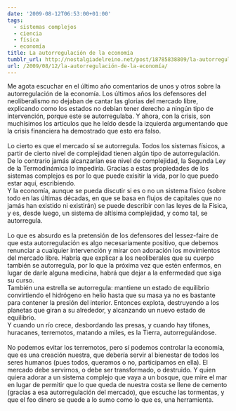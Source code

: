 ```yaml
---
date: '2009-08-12T06:53:00+01:00'
tags:
  - sistemas complejos
  - ciencia
  - física
  - economía
title: La autorregulación de la economía
tumblr_url: http://nostalgiadelreino.net/post/18785838809/la-autorregulación-de-la-economía
url: /2009/08/12/la-autorregulación-de-la-economía/
---
```


<p>Me agota escuchar en el último año comentarios de unos y otros sobre la autorregulación de la economía. Los últimos años los defensores del neoliberalismo no dejaban de cantar las glorias del mercado libre, explicando como los estados no debían tener derecho a ningún tipo de intervención, porque este se autorregulaba. Y ahora, con la crisis, son muchísimos los artículos que he leído desde la izquierda argumentando que la crisis financiera ha demostrado que esto era falso.<br/><br/>Lo cierto es que el mercado sí se autorregula. Todos los sistemas físicos, a partir de cierto nivel de complejidad tienen algún tipo de autorregulación. De lo contrario jamás alcanzarían ese nivel de complejidad, la Segunda Ley de la Termodinámica lo impediría. Gracias a estas propiedades de los sistemas complejos es por lo que puede exisitir la vida, por lo que puedo estar aquí, escribiendo.<br/>Y la economía, aunque se pueda discutir si es o no un sistema físico (sobre todo en las últimas décadas, en que se basa en flujos de capitales que no jamás han existido ni existirán) se puede describir con las leyes de la Física, y es, desde luego, un sistema de altísima complejidad, y como tal, se autorregula.<br/><br/>Lo que es absurdo es la pretensión de los defensores del lessez-faire de que esta autorregulación es algo necesariamente positivo, que debemos renunciar a cualquier intervención y mirar con adoración los movimientos del mercado libre. Habría que explicar a los neoliberales que su cuerpo también se autorregula, por lo que la próxima vez que estén enfermos, en lugar de darle alguna medicina, habrá que dejar a la enfermedad que siga su curso. <br/>También una estrella se autorregula: mantiene un estado de equilibrio convirtiendo el hidrógeno en helio hasta que su masa ya no es bastante para contener la presión del interior. Entonces explota, destruyendo a los planetas que giran a su alrededor, y alcanzando un nuevo estado de equilibrio.<br/>Y cuando un río crece, desbordando las presas, y cuando hay tifones, huracanes, terremotos, matando a miles, es la Tierra, autorregulándose.<br/><br/>No podemos evitar los terremotos, pero sí podemos controlar la economía, que es una creación nuestra, que debería servir al bienestar de todos los seres humanos (pues todos, queramos o no, participamos en ella). El mercado debe servirnos, o debe ser transformado, o destruido. Y quien quiera adorar a un sistema complejo que vaya a un bosque, que mire el mar en lugar de permitir que lo que queda de nuestra costa se llene de cemento (gracias a esa autorregulación del mercado), que escuche las tormentas, y que el feo dinero se quede a lo sumo como lo que es, una herramienta.</p><div class="blogger-post-footer"><img width="1" height="1" src="https://blogger.googleusercontent.com/tracker/1180118427259117074-1556808323454447722?l=nostalgiadelreino.blogspot.com" alt=""/></div>